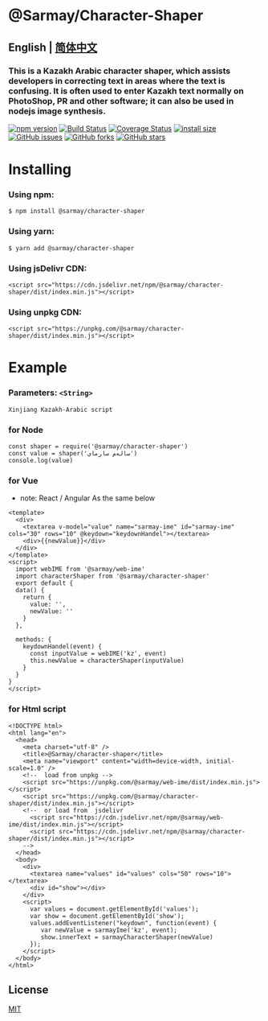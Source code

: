 # @Sarmay/Character-Shaper

## English | [简体中文](https://github.com/Sarmay/sarmay-character-shaper/blob/main/readme-CN.md)

### This is a Kazakh Arabic character shaper, which assists developers in correcting text in areas where the text is confusing. It is often used to enter Kazakh text normally on PhotoShop, PR and other software; it can also be used in nodejs image synthesis.

[![npm version](https://img.shields.io/npm/v/@sarmay/character-shaper.svg?style=flat-square)](https://www.npmjs.org/package/@sarmay/character-shaper)
[![Build Status](https://www.travis-ci.com/Sarmay/sarmay-character-shaper.svg?branch=main)](https://www.travis-ci.com/Sarmay/sarmay-character-shaper)    [![Coverage Status](https://coveralls.io/repos/github/Sarmay/sarmay-character-shaper/badge.svg?branch=main)](https://coveralls.io/github/Sarmay/sarmay-character-shaper?branch=main)   [![install size](https://packagephobia.now.sh/badge?p=@sarmay/character-shaper)](https://packagephobia.now.sh/result?p=@sarmay/character-shaper)
[![GitHub issues](https://img.shields.io/github/issues/Sarmay/sarmay-character-shaper)](https://github.com/Sarmay/sarmay-character-shaper/issues)   [![GitHub forks](https://img.shields.io/github/forks/Sarmay/sarmay-character-shaper)](https://github.com/Sarmay/sarmay-character-shaper/network)   [![GitHub stars](https://img.shields.io/github/stars/Sarmay/sarmay-character-shaper)](https://github.com/Sarmay/sarmay-character-shaper/stargazers)


# Installing

### Using npm:

```
$ npm install @sarmay/character-shaper
```

### Using yarn:

```
$ yarn add @sarmay/character-shaper
```

### Using jsDelivr CDN:

```
<script src="https://cdn.jsdelivr.net/npm/@sarmay/character-shaper/dist/index.min.js"></script>
```
### Using unpkg CDN:

```
<script src="https://unpkg.com/@sarmay/character-shaper/dist/index.min.js"></script>
```

# Example

### Parameters:  `<String>`

```
Xinjiang Kazakh-Arabic script
```


### for Node

```
const shaper = require('@sarmay/character-shaper')
const value = shaper('سالەم سارماي')
console.log(value)
```

### for Vue
-    note: React / Angular  As the same below

```
<template>
  <div>
    <textarea v-model="value" name="sarmay-ime" id="sarmay-ime" cols="30" rows="10" @keydown="keydownHandel"></textarea>
    <div>{{newValue}}</div>
  </div>
</template>
<script>
  import webIME from '@sarmay/web-ime'
  import characterShaper from '@sarmay/character-shaper'
  export default {
  data() {
    return {
      value: '',
      newValue: ''
    }
  },

  methods: {
    keydownHandel(event) {
      const inputValue = webIME('kz', event)
      this.newValue = characterShaper(inputValue)
    }
  }
}
</script>
```
### for Html script

```
<!DOCTYPE html>
<html lang="en">
  <head>
    <meta charset="utf-8" />
    <title>@Sarmay/character-shaper</title>
    <meta name="viewport" content="width=device-width, initial-scale=1.0" />
    <!--  load from unpkg -->
    <script src="https://unpkg.com/@sarmay/web-ime/dist/index.min.js"></script>
    <script src="https://unpkg.com/@sarmay/character-shaper/dist/index.min.js"></script>
    <!--  or load from  jsdelivr
      <script src="https://cdn.jsdelivr.net/npm/@sarmay/web-ime/dist/index.min.js"></script>
      <script src="https://cdn.jsdelivr.net/npm/@sarmay/character-shaper/dist/index.min.js"></script>
    -->
  </head>
  <body>
    <div>
      <textarea name="values" id="values" cols="50" rows="10"></textarea>
      <div id="show"></div>
    </div>
    <script>
      var values = document.getElementById('values');
      var show = document.getElementById('show');
      values.addEventListener("keydown", function(event) {
         var newValue = sarmayIme('kz', event);
         show.innerText = sarmayCharacterShaper(newValue)
      });
    </script>
  </body>
</html>
```

## License

[MIT](LICENSE)